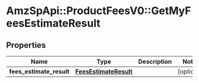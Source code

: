 # AmzSpApi::ProductFeesV0::GetMyFeesEstimateResult

## Properties
Name | Type | Description | Notes
------------ | ------------- | ------------- | -------------
**fees_estimate_result** | [**FeesEstimateResult**](FeesEstimateResult.md) |  | [optional] 

